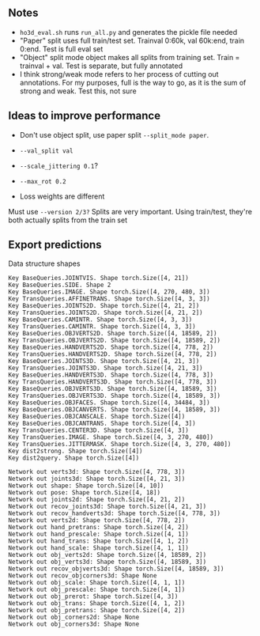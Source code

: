 ## Notes
* `ho3d_eval.sh` runs `run_all.py` and generates the pickle file needed
* "Paper" split uses full train/test set. Trainval 0:60k, val 60k:end, train 0:end. Test is full eval set
* "Object" split mode object makes all splits from training set. Train = trainval + val. Test is separate, but fully annotated
* I think strong/weak mode refers to her process of cutting out annotations. For my purposes, full is the way to go, as it is the sum of strong and weak. Test this, not sure


## Ideas to improve performance
* Don't use object split, use paper split `--split_mode paper`. 
* `--val_split val`
* `--scale_jittering 0.1`?
* `--max_rot 0.2`

* Loss weights are different

Must use `--version 2/3?`
Splits are very important. Using train/test, they're both actually splits from the train set

## Export predictions

Data structure shapes
```
Key BaseQueries.JOINTVIS. Shape torch.Size([4, 21])
Key BaseQueries.SIDE. Shape 2
Key BaseQueries.IMAGE. Shape torch.Size([4, 270, 480, 3])
Key TransQueries.AFFINETRANS. Shape torch.Size([4, 3, 3])
Key BaseQueries.JOINTS2D. Shape torch.Size([4, 21, 2])
Key TransQueries.JOINTS2D. Shape torch.Size([4, 21, 2])
Key BaseQueries.CAMINTR. Shape torch.Size([4, 3, 3])
Key TransQueries.CAMINTR. Shape torch.Size([4, 3, 3])
Key BaseQueries.OBJVERTS2D. Shape torch.Size([4, 18589, 2])
Key TransQueries.OBJVERTS2D. Shape torch.Size([4, 18589, 2])
Key BaseQueries.HANDVERTS2D. Shape torch.Size([4, 778, 2])
Key TransQueries.HANDVERTS2D. Shape torch.Size([4, 778, 2])
Key BaseQueries.JOINTS3D. Shape torch.Size([4, 21, 3])
Key TransQueries.JOINTS3D. Shape torch.Size([4, 21, 3])
Key BaseQueries.HANDVERTS3D. Shape torch.Size([4, 778, 3])
Key TransQueries.HANDVERTS3D. Shape torch.Size([4, 778, 3])
Key BaseQueries.OBJVERTS3D. Shape torch.Size([4, 18589, 3])
Key TransQueries.OBJVERTS3D. Shape torch.Size([4, 18589, 3])
Key BaseQueries.OBJFACES. Shape torch.Size([4, 34484, 3])
Key BaseQueries.OBJCANVERTS. Shape torch.Size([4, 18589, 3])
Key BaseQueries.OBJCANSCALE. Shape torch.Size([4])
Key BaseQueries.OBJCANTRANS. Shape torch.Size([4, 3])
Key TransQueries.CENTER3D. Shape torch.Size([4, 3])
Key TransQueries.IMAGE. Shape torch.Size([4, 3, 270, 480])
Key TransQueries.JITTERMASK. Shape torch.Size([4, 3, 270, 480])
Key dist2strong. Shape torch.Size([4])
Key dist2query. Shape torch.Size([4])

Network out verts3d: Shape torch.Size([4, 778, 3])
Network out joints3d: Shape torch.Size([4, 21, 3])
Network out shape: Shape torch.Size([4, 10])
Network out pose: Shape torch.Size([4, 18])
Network out joints2d: Shape torch.Size([4, 21, 2])
Network out recov_joints3d: Shape torch.Size([4, 21, 3])
Network out recov_handverts3d: Shape torch.Size([4, 778, 3])
Network out verts2d: Shape torch.Size([4, 778, 2])
Network out hand_pretrans: Shape torch.Size([4, 2])
Network out hand_prescale: Shape torch.Size([4, 1])
Network out hand_trans: Shape torch.Size([4, 1, 2])
Network out hand_scale: Shape torch.Size([4, 1, 1])
Network out obj_verts2d: Shape torch.Size([4, 18589, 2])
Network out obj_verts3d: Shape torch.Size([4, 18589, 3])
Network out recov_objverts3d: Shape torch.Size([4, 18589, 3])
Network out recov_objcorners3d: Shape None
Network out obj_scale: Shape torch.Size([4, 1, 1])
Network out obj_prescale: Shape torch.Size([4, 1])
Network out obj_prerot: Shape torch.Size([4, 3])
Network out obj_trans: Shape torch.Size([4, 1, 2])
Network out obj_pretrans: Shape torch.Size([4, 2])
Network out obj_corners2d: Shape None
Network out obj_corners3d: Shape None

```
